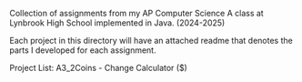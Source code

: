 Collection of assignments from my AP Computer Science A class at Lynbrook High School implemented in Java. (2024-2025)

Each project in this directory will have an attached readme that denotes the parts I developed for each assignment. 

Project List:
A3_2Coins - Change Calculator ($) 

